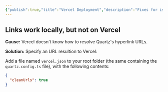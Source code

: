 ```yaml
---
{"publish":true,"title":"Vercel Deployment","description":"Fixes for issues related to Vercel deployment of Quartz.","created":"Wednesday, October 9th 2024, 10:28:48 pm","modified":"Saturday, May 31st 2025, 10:14:23 am","cssclasses":"mado-heading"}
---
```



## Links work locally, but not on Vercel

**Cause:** Vercel doesn't know how to resolve Quartz's hyperlink URLs.

**Solution:** Specify an URL resultion to Vercel:

Add a file named `vercel.json` to your root folder (the same containing the `quartz.config.ts` file), with the following contents:

```json title="vercel.json"
{
  "cleanUrls": true
}
```
